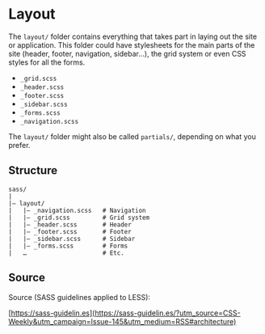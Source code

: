 # Layout

The `layout/` folder contains everything that takes part in laying out the site or application. This folder could have stylesheets for the main parts of the site (header, footer, navigation, sidebar...), the grid system or even CSS styles for all the forms.

* `_grid.scss`
* `_header.scss`
* `_footer.scss`
* `_sidebar.scss`
* `_forms.scss`
* `_navigation.scss`

The `layout/` folder might also be called `partials/`, depending on what you prefer.

## Structure

```
sass/
|
|– layout/
|   |– _navigation.scss   # Navigation
|   |– _grid.scss         # Grid system
|   |– _header.scss       # Header
|   |– _footer.scss       # Footer
|   |– _sidebar.scss      # Sidebar
|   |– _forms.scss        # Forms
|   …                     # Etc.
```

## Source

Source (SASS guidelines applied to LESS):

[https://sass-guidelin.es](https://sass-guidelin.es/?utm_source=CSS-Weekly&utm_campaign=Issue-145&utm_medium=RSS#architecture)
